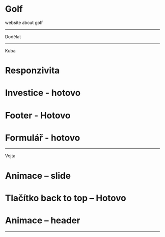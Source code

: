 # Golf
website about golf 

***************
Dodělat
***************
Kuba
# Responzivita
# Investice - hotovo
# Footer - Hotovo
# Formulář - hotovo
**************
Vojta
# Animace – slide
# Tlačítko back to top – Hotovo
# Animace – header

**************************************************
